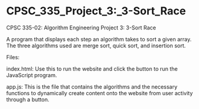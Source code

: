 # CPSC_335_Project_3:_3-Sort_Race
CPSC 335-02: Algorithm Engineering
Project 3: 3-Sort Race

A program that displays each step an algorithm takes to sort a given array. The three algorithms used are merge sort, quick sort, and insertion sort. 

Files:

index.html: Use this to run the website and click the button to run the JavaScript program.

app.js: This is the file that contains the algorithms and the necessary functions to dynamically create content onto the website from user activity through a button. 
